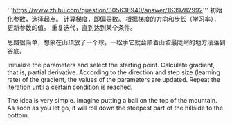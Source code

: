 '''https://www.zhihu.com/question/305638940/answer/1639782992'''
初始化参数，选择起点。
计算梯度，即偏导数。
根据梯度的方向和步长（学习率），更新参数的值。
重复迭代，直到达到某个条件。

思路很简单，想象在山顶放了一个球，一松手它就会顺着山坡最陡峭的地方滚落到谷底。

Initialize the parameters and select the starting point.
Calculate gradient, that is, partial derivative.
According to the direction and step size (learning rate) of the gradient, the values of the parameters are updated.
Repeat the iteration until a certain condition is reached.

The idea is very simple. Imagine putting a ball on the top of the mountain. As soon as you let go, it will roll down the steepest part of the hillside to the bottom.
